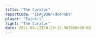 ```yaml
---
title: "The Curator"
reportCode: "1FAg938n7dc4hmkY"
player: "Twinkii"
fight: "The Curator"
date: 2021-09-12T20:20:12.967000+00:00
---
```

